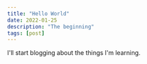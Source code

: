 ```yaml
---
title: "Hello World"
date: 2022-01-25
description: "The beginning"
tags: [post]
---
```


I'll start blogging about the things I'm learning.
